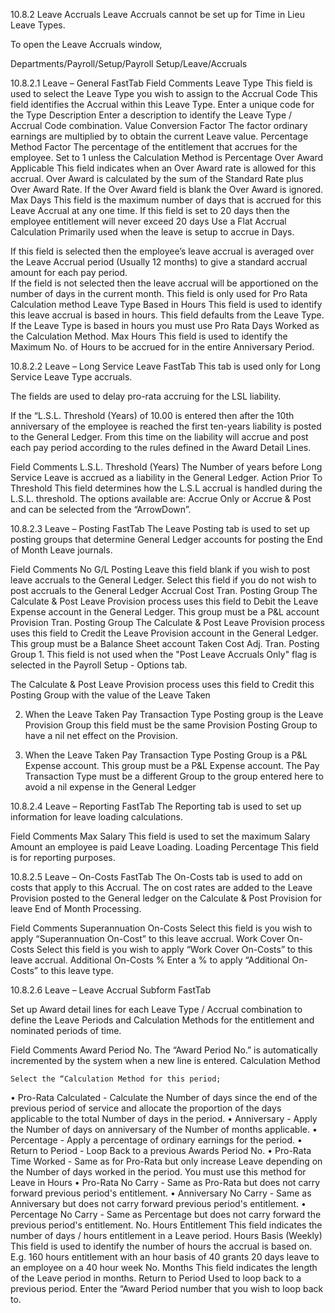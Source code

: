 10.8.2	Leave Accruals
Leave Accruals cannot be set up for Time in Lieu Leave Types.

To open the Leave Accruals window,

Departments/Payroll/Setup/Payroll Setup/Leave/Accruals
  

10.8.2.1	Leave – General FastTab 
Field	Comments
Leave Type	This field is used to select the Leave Type you wish to assign to the Accrual 
Code	This field identifies the Accrual within this Leave Type. Enter a unique code for the Type
Description	Enter a description to identify the Leave Type / Accrual Code combination.
Value Conversion Factor	The factor ordinary earnings are multiplied by to obtain the current Leave value.
Percentage Method Factor	The percentage of the entitlement that accrues for the employee.  Set to 1 unless the Calculation Method is Percentage
Over Award Applicable	This field indicates when an Over Award rate is allowed for this accrual.
Over Award is calculated by the sum of the Standard Rate plus Over Award Rate.  If the Over Award field is blank the Over Award is ignored.
Max Days	This field is the maximum number of days that is accrued for this Leave Accrual at any one time.  If this field is set to 20 days then the employee entitlement will never exceed 20 days 
Use a Flat Accrual Calculation	Primarily used when the leave is setup to accrue in Days.

If this field is selected then the employee’s leave accrual is averaged over the Leave Accrual period (Usually 12 months) to give a standard accrual amount for each pay period.  
If the field is not selected then the leave accrual will be apportioned on the number of days in the current month.  This field is only used for Pro Rata Calculation method
Leave Type Based in Hours	This field is used to identify this leave accrual is based in hours.  This field defaults from the Leave Type. If the Leave Type is based in hours you must use Pro Rata Days Worked as the Calculation Method.
Max Hours	This field is used to identify the Maximum No. of Hours to be accrued for in the entire Anniversary Period. 

10.8.2.2	Leave – Long Service Leave FastTab
This tab is used only for Long Service Leave Type accruals.
  
The fields are used to delay pro-rata accruing for the LSL liability.  

If the “L.S.L. Threshold (Years) of 10.00 is entered then after the 10th anniversary of the employee is reached the first ten-years liability is posted to the General Ledger.  From this time on the liability will accrue and post each pay period according to the rules defined in the Award Detail Lines.


 

Field	Comments
L.S.L. Threshold (Years)	The Number of years before Long Service Leave is accrued as a liability in the General Ledger.
Action Prior To Threshold	This field determines how the L.S.L accrual is handled during the L.S.L. threshold.
The options available are: Accrue Only or Accrue & Post and can be selected from the “ArrowDown”. 

10.8.2.3	Leave – Posting FastTab
The Leave Posting tab is used to set up posting groups that determine General Ledger accounts for posting the End of Month Leave journals.

 

Field	Comments
No G/L Posting	Leave this field blank if you wish to post leave accruals to the General Ledger.
Select this field if you do not wish  to post accruals to the General Ledger
Accrual Cost Tran. Posting Group	The Calculate & Post Leave Provision process uses this field to Debit the Leave Expense account in the General Ledger. This group must be a P&L account
Provision Tran. Posting Group	The Calculate & Post Leave Provision process uses this field to Credit the Leave Provision account in the General Ledger. This group must be a Balance Sheet account
Taken Cost Adj. Tran. Posting Group	1. This field is not used when the "Post Leave Accruals Only" flag is selected in the Payroll Setup - Options tab.  

The Calculate & Post Leave Provision process uses this field to Credit this Posting Group with the value of the Leave Taken

2. When the Leave Taken Pay Transaction Type Posting group is the Leave Provision Group this field must be the same Provision Posting Group to have a nil net effect on the Provision.
 
3. When the Leave Taken Pay Transaction Type Posting Group is a P&L Expense account. This group must be a P&L Expense account. The Pay Transaction Type must be a different Group to the group entered here to avoid a nil expense in the General Ledger

10.8.2.4	Leave – Reporting FastTab
The Reporting tab is used to set up information for leave loading calculations.

 

Field	Comments
Max Salary	This field is used to set the maximum Salary Amount an employee is paid Leave Loading. 
Loading Percentage	This field is for reporting purposes.

10.8.2.5	Leave – On-Costs FastTab
The On-Costs tab is used to add on costs that apply to this Accrual.  The on cost rates are added to the Leave Provision posted to the General ledger on the Calculate & Post Provision for leave End of Month Processing.

 

Field	Comments
Superannuation On-Costs	Select this field is you wish to apply “Superannuation On-Cost” to this leave accrual.
Work Cover On-Costs	Select this field is you wish to apply “Work Cover On-Costs” to this leave accrual.
Additional On-Costs %	Enter a % to apply “Additional On-Costs” to this leave type.

10.8.2.6	Leave – Leave Accrual Subform FastTab 

Set up Award detail lines for each Leave Type / Accrual combination to define the Leave Periods and Calculation Methods for the entitlement and nominated periods of time.

 


Field	Comments
Award Period No.	The “Award Period No.” is automatically incremented by the system when a new line is entered.
Calculation Method

	Select the “Calculation Method for this period;

•	Pro-Rata Calculated - Calculate the Number of days since the end of the previous period of service and allocate the proportion of the days applicable to the total Number of days in the period.
•	Anniversary - Apply the Number of days on anniversary of the Number of months applicable.
•	Percentage - Apply a percentage of ordinary earnings for the period.
•	Return to Period - Loop Back to a previous Awards Period No.
•	Pro-Rata Time Worked - Same as for Pro-Rata but only increase Leave depending on the Number of days worked in the period. You must use this method for Leave in Hours
•	Pro-Rata No Carry - Same as Pro-Rata but does not carry forward previous period's entitlement.
•	Anniversary No Carry - Same as Anniversary but does not carry forward previous period's entitlement.
•	Percentage No Carry - Same as Percentage but does not carry forward the previous period's entitlement.
No. Hours Entitlement	This field indicates the number of days / hours entitlement in a Leave period.
Hours Basis (Weekly)	This field is used to identify the number of hours the accrual is based on.  E.g. 160 hours entitlement with an hour basis of 40 grants 20 days leave to an employee on a 40 hour week
No. Months	This field indicates the length of the Leave period in months.
Return to Period	Used to loop back to a previous period.  Enter the “Award Period number that you wish to loop back to.

 

